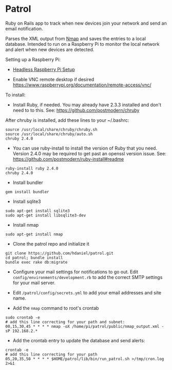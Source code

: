 # Patrol

Ruby on Rails app to track when new devices join your network and send an email notification.

Parses the XML output from [Nmap](https://nmap.org) and saves the entries to a local database.  Intended to run on a Raspberry Pi to monitor the local network and alert when new devices are detected.

Setting up a Raspberry Pi:

* [Headless Raspberry Pi Setup](https://hackernoon.com/raspberry-pi-headless-install-462ccabd75d0)

* Enable VNC remote desktop if desired https://www.raspberrypi.org/documentation/remote-access/vnc/

To install:

* Install Ruby, if needed. You may already have 2.3.3 installed and don't need to to this. See: https://github.com/postmodern/chruby

After chruby is installed, add these lines to your ~/.bashrc:

```
source /usr/local/share/chruby/chruby.sh
source /usr/local/share/chruby/auto.sh
chruby 2.4.0
```

* You can use ruby-install to install the version of Ruby that you need.  Version 2.4.0 may be required to get past an openssl version issue.  See: https://github.com/postmodern/ruby-install#readme

```
ruby-install ruby 2.4.0
chruby 2.4.0
```

* Install bundler

`gem install bundler`

* Install sqlite3

```
sudo apt-get install sqlite3
sudo apt-get install libsqlite3-dev
```

* Install nmap

`sudo apt-get install nmap`

* Clone the patrol repo and initialize it

```
git clone https://github.com/hdaniel/patrol.git
cd patrol; bundle install
bundle exec rake db:migrate
```

* Configure your mail settings for notifications to go out.  Edit `config/environments/development.rb` to add the correct SMTP settings for your mail server.

* Edit `/patrol/config/secrets.yml` to add your email addresses and site name.

* Add the `nmap` command to root's crontab

```
sudo crontab -e
# add this line correcting for your path and subnet:
00,15,30,45 * * * * nmap -oX /home/pi/patrol/public/nmap_output.xml -sP 192.168.2.*
```

* Add the crontab entry to update the database and send alerts:

```
crontab -e
# add this line correcting for your path
05,20,35,50 * * * * $HOME/patrol/lib/bin/run_patrol.sh >/tmp/cron.log 2>&1
```





